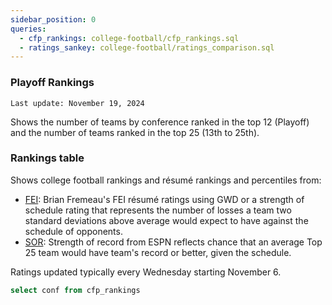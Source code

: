 ```yaml
---
sidebar_position: 0
queries:
  - cfp_rankings: college-football/cfp_rankings.sql
  - ratings_sankey: college-football/ratings_comparison.sql
---
```


### Playoff Rankings

`Last update: November 19, 2024`

Shows the number of teams by conference ranked in the top 12 (Playoff) and the number of teams ranked in the top 25 (13th to 25th). 

<SankeyDiagram
  data={ratings_sankey} 
  title="Sankey Diagram by Conference" 
  sourceCol=source
  targetCol=target 
  valueCol=value
  valueFMT=num1
  nodeLabels=name
  linkLabels=full
  />


### Rankings table
Shows college football rankings and résumé rankings and percentiles from: 
- [FEI](https://www.bcftoys.com/2024-cfp/): Brian Fremeau's FEI résumé ratings using GWD or a strength of schedule rating that represents the number of losses a team two standard deviations above average would expect to have against the schedule of opponents. 
- [SOR](https://www.espn.com/college-football/fpi/_/view/resume): Strength of record from ESPN reflects chance that an average Top 25 team would have team's record or better, given the schedule.

Ratings updated typically every Wednesday starting November 6. 

```sql confs
select conf from cfp_rankings
```

<Dropdown data={confs} name=conf value=conf defaultValue="%">
  <DropdownOption value="%" valueLabel="All conferences"/>
</Dropdown>


<DataTable data={cfp_rankings} rows=all rowNumbers=true>
  <Column id=team_name title="Team"/>
  <Column id=cfp_rank title="CFP Rank"/>
  <Column id=sor title="Rank" colGroup="SOR"/>
  <Column id=fei_resume_rank title="Rank" colGroup="FEI"/>
</DataTable>
